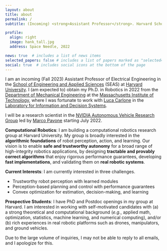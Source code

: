 ```yaml
---
layout: about
title: about
permalink: /
subtitle: (Incoming) <strong>Assistant Professor</strong>. Harvard School of Engineering and Applied Sciences.

profile:
  align: right
  image: hank_tall.jpg
  address: Space Needle, 2022

news: true  # includes a list of news items
selected_papers: false # includes a list of papers marked as "selected={true}"
social: true  # includes social icons at the bottom of the page
---
```


I am an incoming (Fall 2023) Assistant Professor of Electrical Engineering in the [School of Engineering and Applied Sciences](https://www.seas.harvard.edu/) (SEAS) at [Harvard University](https://www.harvard.edu/). I (am expected to) obtain my Ph.D. in Robotics in 2022 from the [Department of Mechanical Engineering](https://meche.mit.edu/) at the [Massachusetts Institute of Technology](https://mit.edu/), where I was fortunate to work with [Luca Carlone](https://lucacarlone.mit.edu/) in the [Laboratory for Information and Decision Systems](https://lids.mit.edu/). 

I will be a research scientist in the [NVIDIA Autonomous Vehicle Research Group](https://nvr-avg.github.io/) led by [Marco Pavone](https://web.stanford.edu/~pavone/) starting July 2022.

**Computational Robotics**: I am building a computational robotics research group at Harvard University. My group is broadly interested in the **algorithmic foundations** of robot perception, action, and learning. Our vision is to enable **safe and trustworthy autonomy** for a broad range of high-integrity robotics applications, by designing **tractable and provably correct algorithms** that enjoy rigorous performance guarantees, developing **fast implementations**, and validating them on **real robotic systems**.

**Current Interests**: I am currently interested in three challenges. 
- Trustworthy robot perception with learned modules
- Perception-based planning and control with performance guarantees
- Convex optimization for estimation, decision-making, and learning 

**Prospective Students**: I have PhD and Postdoc openings in my group at Harvard. I am interested in working with self-motivated candidates with (a) a strong theoretical and computational background (*e.g.*, applied math, optimization, statistics, machine learning, and numerical computing), and/or (b) rich experiences in real robotic platforms such as drones, manipulators, and ground vehicles. 

Due to the large volume of inquiries, I may not be able to reply to all emails, and I apologize for this.

